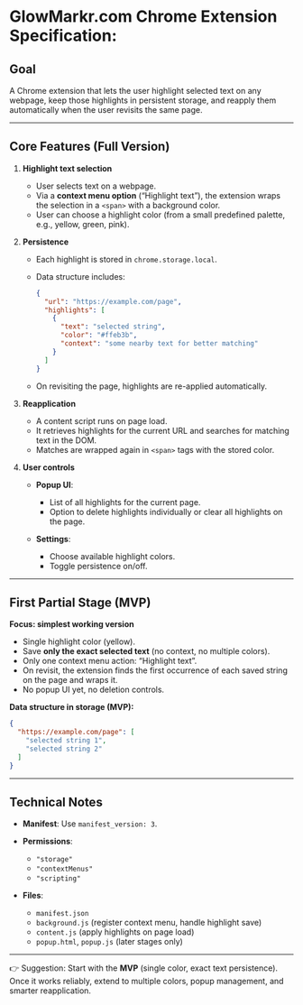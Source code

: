 # GlowMarkr.com Chrome Extension Specification: 

## Goal

A Chrome extension that lets the user highlight selected text on any webpage, keep those highlights in persistent storage, and reapply them automatically when the user revisits the same page.

---

## Core Features (Full Version)

1. **Highlight text selection**

   * User selects text on a webpage.
   * Via a **context menu option** (“Highlight text”), the extension wraps the selection in a `<span>` with a background color.
   * User can choose a highlight color (from a small predefined palette, e.g., yellow, green, pink).

2. **Persistence**

   * Each highlight is stored in `chrome.storage.local`.
   * Data structure includes:

     ```json
     {
       "url": "https://example.com/page",
       "highlights": [
         {
           "text": "selected string",
           "color": "#ffeb3b",
           "context": "some nearby text for better matching"
         }
       ]
     }
     ```
   * On revisiting the page, highlights are re-applied automatically.

3. **Reapplication**

   * A content script runs on page load.
   * It retrieves highlights for the current URL and searches for matching text in the DOM.
   * Matches are wrapped again in `<span>` tags with the stored color.

4. **User controls**

   * **Popup UI**:

     * List of all highlights for the current page.
     * Option to delete highlights individually or clear all highlights on the page.
   * **Settings**:

     * Choose available highlight colors.
     * Toggle persistence on/off.

---

## First Partial Stage (MVP)

**Focus: simplest working version**

* Single highlight color (yellow).
* Save **only the exact selected text** (no context, no multiple colors).
* Only one context menu action: “Highlight text”.
* On revisit, the extension finds the first occurrence of each saved string on the page and wraps it.
* No popup UI yet, no deletion controls.

**Data structure in storage (MVP):**

```json
{
  "https://example.com/page": [
    "selected string 1",
    "selected string 2"
  ]
}
```

---

## Technical Notes

* **Manifest**: Use `manifest_version: 3`.
* **Permissions**:

  * `"storage"`
  * `"contextMenus"`
  * `"scripting"`
* **Files**:

  * `manifest.json`
  * `background.js` (register context menu, handle highlight save)
  * `content.js` (apply highlights on page load)
  * `popup.html`, `popup.js` (later stages only)

---

👉 Suggestion: Start with the **MVP** (single color, exact text persistence). Once it works reliably, extend to multiple colors, popup management, and smarter reapplication.


